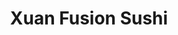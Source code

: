---
layout: place
title: Xuan Fusion Sushi
permalink: /west-virginia/barboursville/xuan-fusion-sushi.html
stateAbbr: WV
stateName: West Virginia
cityName: Barboursville
seo:
  type: restaurant
  links: https://xuanfusionsushitogo.com/
place_id: ChIJzf346XcHRogR_3h3WE0ZAZc
photos:
  - name: >-
      places/ChIJzf346XcHRogR_3h3WE0ZAZc/photos/AeeoHcJePjc2EFOhMWC3DpxqOZlIkBiYEoCsgZPlgvmX_Kfc8Pq1FAsvMh8II5zvSPpDcrpzZ1ZxvJJ-ZBDJE2dTnZcheHarmZ_6y3pyiWmJvcGtBS2KOYtPX3g0f3iDqbbj3NaJxE5eIVfim36jiEsDcuYNZ738SM4bZXEsTTSe15SOWtBU2Aosmd1eFhzHJ3g3IpO4aUXo2bbIFwaD1e5RkQeXDtZ3Tyv1sriVHS30HUHGePXVMwd5A0oKP10ZXzQmAKH_SIwVkqLn1ualteEIIXWZXRqH61v24G1pt41l3jAXUwMr9LKpnnPyP6ceaxAZCTS11qPh8UHpXidDJjoHm7EDy5bS9XcEz52vBqH2KaVuGQ6WkWfnDGImMeXsDYXkMiLZzzfdwY7h_RZm5NUzq_7S4fwapLbHhXKilwhHSzIzfw
    widthPx: 4032
    heightPx: 3024
    authorAttributions:
      - displayName: Andrew Pack
        uri: https://maps.google.com/maps/contrib/115377284215997892160
        photoUri: >-
          https://lh3.googleusercontent.com/a-/ALV-UjVVUANDu9_ZRnm2uojYgY1r2lN11VzrTDTWatN1p_4jzXI5hfeJ8g=s100-p-k-no-mo
    flagContentUri: >-
      https://www.google.com/local/imagery/report/?cb_client=maps_api_places.places_api&image_key=!1e10!2sCIHM0ogKEICAgIDkjv_qDA&hl=en-US
    googleMapsUri: >-
      https://www.google.com/maps/place//data=!3m4!1e2!3m2!1sCIHM0ogKEICAgIDkjv_qDA!2e10!4m2!3m1!1s0x88460777e9f8fdcd:0x9701194d587778ff
  - name: >-
      places/ChIJzf346XcHRogR_3h3WE0ZAZc/photos/AeeoHcLbLx0r8w0bH_esvDbdBj2Y99OmDmYsevfRyjv_mhDN2ozORQO3DhtKulPO-cPFa7OYX4ZoSvM7etmRPJnQ8BD5wFPBzmq9SLGQDfs2T4MNJYkT4NFYedTkLGtO6-fZWkfT20KH3Uwj-yWhMt5pt7LwbU6EG8yD-SgjdK9hLXi01oPFFh4_ZhyFypPcr0N1_mQNOI8liNZB23f1lN9e--oLo_CYNmE9pUXQVCq3OnUbaEAcm86iGl-lcgZLWF3TVVFhjKV-pfRa59377G6QO1cfSujxcmGrhIHEyk2xpBVsaiRPN8utNS91weQ3G_nNUVmiHpt1A3mpfeEtMy9Xcct2K2TF-pOl3dRccA-Fjwj1GuW10LtiZOvGc4KMwj19pEjNujtJEW265o59IAgw55YtqCRk_VaPRNpCFsDrioHYXzZi
    widthPx: 4032
    heightPx: 3024
    authorAttributions:
      - displayName: linghsuan wu (linghsuan米)
        uri: https://maps.google.com/maps/contrib/114357839983351044353
        photoUri: >-
          https://lh3.googleusercontent.com/a-/ALV-UjVcNt-yQqA0FfzjapWqRiJ2XCIcfnxg9nQCe45m9WYBSktp7RI=s100-p-k-no-mo
    flagContentUri: >-
      https://www.google.com/local/imagery/report/?cb_client=maps_api_places.places_api&image_key=!1e10!2sCIHM0ogKEICAgIDxn5TrhQE&hl=en-US
    googleMapsUri: >-
      https://www.google.com/maps/place//data=!3m4!1e2!3m2!1sCIHM0ogKEICAgIDxn5TrhQE!2e10!4m2!3m1!1s0x88460777e9f8fdcd:0x9701194d587778ff
  - name: >-
      places/ChIJzf346XcHRogR_3h3WE0ZAZc/photos/AeeoHcKjCBBAHvmw8g-rt-Blf0vuCVKk6GawJSiVn3ceBEDIctF5_5Oe1tIIknUINxXgPEXM3-6zMEWlZRyeGgOiohP2_eTVtttKWrSuX9XjwFyhUCa0qYSNfn3bGMKvqXFX7knnFDrVNkeWds58TGUqo0VrPAqvLHwBcR18JkonrnYyVGY3vJWgLmjpF9_S8BUWMf2Elnuy2_4jreYrLmyynru4n45foVbP8l-503URWUBqrq5wpVzoERhmEeUsAybhcl3k9kxwR2w_wZI9PUrud9BUaSgXm8vz1EgdNymb7HGU3Ec4MljjGH61odnFzQ4XTZzMKWmeGCEpnoLg6hDep4fOz8kjFWdA1pRJYESYRbZa_Efw1B15KqnfLwDOndn4A1U9T9py_u2h1GPzn0AZKr-vEbj4_MlL9z4n910GgTz4LzA
    widthPx: 3024
    heightPx: 4032
    authorAttributions:
      - displayName: baleigh epperly
        uri: https://maps.google.com/maps/contrib/108879446701332411134
        photoUri: >-
          https://lh3.googleusercontent.com/a/ACg8ocKtCa7gnl59p8bqilad2sYGt_3kSaBXCulVg8HH0QgG8uEL1Q=s100-p-k-no-mo
    flagContentUri: >-
      https://www.google.com/local/imagery/report/?cb_client=maps_api_places.places_api&image_key=!1e10!2sCIHM0ogKEICAgIC2pvXpowE&hl=en-US
    googleMapsUri: >-
      https://www.google.com/maps/place//data=!3m4!1e2!3m2!1sCIHM0ogKEICAgIC2pvXpowE!2e10!4m2!3m1!1s0x88460777e9f8fdcd:0x9701194d587778ff
  - name: >-
      places/ChIJzf346XcHRogR_3h3WE0ZAZc/photos/AeeoHcJ4g1GT_n6Uh17Sz-xt3BUHZQrY-SUQC2FxbZLvH2w5JDBaCH4caPVTQHwE1293eu-pJ_W4N_iLMmgO9oDwVO-_-cnkNnq3HHQ-KD-eUU7pyd8EoqQ1ciWjJQTbjJae3mOBdUYYu2Pkeu3HaopQW3xMqFodnQzYgsaB2NHB0FlG91UNQ6qiJ7HFajHN9AlPTKjaK8gKp7Y6-IZKzAAz-rXy4oDTngjkuK-IAKEXPlqVm6mKlazA_1omY63WdPNwDIftH6Sw5J7gAo4zkmf1r27tEgwU9-0AqHFKiB8gG0Yz92iJGdyq6ffPXwCxoMBSUtuU5ra6BdbXOMbEXhInzDhsXT51AWOdVaaDpNAvJ0mvnAllL0BUcZka1ObxcBTpsVX1sneoUaxkm9PFmrYBWwAsPkjmAkiPUg6Hitq2ZthDRg0
    widthPx: 720
    heightPx: 405
    authorAttributions:
      - displayName: Decidion 2
        uri: https://maps.google.com/maps/contrib/106870533731980790202
        photoUri: >-
          https://lh3.googleusercontent.com/a-/ALV-UjXxfCHSmfj8mUFfIK_NMRfDJLspKqds5tCjesj9vLIuCVZQ6h5HsA=s100-p-k-no-mo
    flagContentUri: >-
      https://www.google.com/local/imagery/report/?cb_client=maps_api_places.places_api&image_key=!1e10!2sCIHM0ogKEICAgIDJh5y71AE&hl=en-US
    googleMapsUri: >-
      https://www.google.com/maps/place//data=!3m4!1e2!3m2!1sCIHM0ogKEICAgIDJh5y71AE!2e10!4m2!3m1!1s0x88460777e9f8fdcd:0x9701194d587778ff
  - name: >-
      places/ChIJzf346XcHRogR_3h3WE0ZAZc/photos/AeeoHcIzla6D5OXl0Hy-rPGTr4X8J7D-vUoO0zEIJDGnEfRG0py4TvEXP_DMz8-BQGvPz_u3w1464EZyxunqeNA1x472zwOf3KNtpjUHfn4kpoVaS1LLYO6pl5YDY3G48oI7xg7FIUGII8Sk1snnntOuA633hRzLoujd6ZTNJgLCSzYFrSNgeQGJRtqMwkLecReQQn8wBBmz8XiHbGj76jkIHTevWjCU1t-tK02Bo6Gx8Y1ZS4TTqAAmL497Xi4AN8Yin-A6sJPOUFVK4MA96782IQs534vb-Sw89EBfEe2yyuAbPQlLkmWU_znq0ebVQ8Yi_xcdfIWkuvQpnxJF3JN_aF0BIFABDT5luRdgp6DITkU-lddigqWbMOenP-CEN0x-uroeIs38YgQ2IBMu_pBWizMTtRNhOZwIAqax7Rs1qLfbKg
    widthPx: 4032
    heightPx: 3024
    authorAttributions:
      - displayName: Andrew Pack
        uri: https://maps.google.com/maps/contrib/115377284215997892160
        photoUri: >-
          https://lh3.googleusercontent.com/a-/ALV-UjVVUANDu9_ZRnm2uojYgY1r2lN11VzrTDTWatN1p_4jzXI5hfeJ8g=s100-p-k-no-mo
    flagContentUri: >-
      https://www.google.com/local/imagery/report/?cb_client=maps_api_places.places_api&image_key=!1e10!2sCIHM0ogKEICAgIDkjv_qTA&hl=en-US
    googleMapsUri: >-
      https://www.google.com/maps/place//data=!3m4!1e2!3m2!1sCIHM0ogKEICAgIDkjv_qTA!2e10!4m2!3m1!1s0x88460777e9f8fdcd:0x9701194d587778ff
  - name: >-
      places/ChIJzf346XcHRogR_3h3WE0ZAZc/photos/AeeoHcIcNmxe1B4AL2tkOsbaE9_UxoRw3jGa47Ky3wrlcobBuoSF2HpXvvifPOpkm_4JH_BzyTklh3ckSRpWq1kiB9V5SaXWasmzUsO0Y-BSGWlVXVJjlVKZOnzC2jahdyEUKnfq2v2Qf7iDEzmAbsCMRJxkrvoHlYrJFoxDWig_i2DFWmVwMqOvHubAnEAmf7Xzdm44I-U6v0TGzgUYF2-vvq0IfdYTjKcEc-3ZgDfStRWvnbL3HtqsorMppowsEP-vVH6tfnT7RElN0ed79a7ZFZkRoBA8ZB7nJnUug4GnofG3UPsFldJw3OFJvu9CswlxUaus18U1gsTB5MJ8yHV5aeovLQSl7ZZMLDUQ_2yyWbsfmzEJZR00scTJyU8r9-AquohnOZEz62ivXrZjuknePh3wxfJES6zsVZ9ba0x2wIviBGA
    widthPx: 3024
    heightPx: 4032
    authorAttributions:
      - displayName: Andrew Pack
        uri: https://maps.google.com/maps/contrib/115377284215997892160
        photoUri: >-
          https://lh3.googleusercontent.com/a-/ALV-UjVVUANDu9_ZRnm2uojYgY1r2lN11VzrTDTWatN1p_4jzXI5hfeJ8g=s100-p-k-no-mo
    flagContentUri: >-
      https://www.google.com/local/imagery/report/?cb_client=maps_api_places.places_api&image_key=!1e10!2sCIHM0ogKEICAgIDkjv_qzAE&hl=en-US
    googleMapsUri: >-
      https://www.google.com/maps/place//data=!3m4!1e2!3m2!1sCIHM0ogKEICAgIDkjv_qzAE!2e10!4m2!3m1!1s0x88460777e9f8fdcd:0x9701194d587778ff
  - name: >-
      places/ChIJzf346XcHRogR_3h3WE0ZAZc/photos/AeeoHcKVXZcazl2zSBsoKvir4Bmoa6vfHl5FbnPHEIJZb7H1nJsPHixJhFUcVOkVGYcXzHQG_jEl4AKOthiy7_yG-jomM_ITCeBJxLsAg0nQvdLvfYN6uyqBXLxQA4eBRvs8gzMUUoUf8H6WmT2jER8u2j2gYKLb8RyTLQcHcqBjZiEfemkQvqhZy293Tyn3CUWTe-5PSFLZcRvVFkJUdmV782MhXxQLw8Ma6WaWcY0mI1p8WQ6t4bSLJh6Bb7bjEgGvjQHKxbhO6wXQ8lJ1HUTAUowotjwkvD03ri0E3UgmGE3Txgo_fZOy_7jptuDlZVzj3HYiSqifswruEAH1BfHiv-1xcIQFPXdZLSav-vApXt7ru1BH1XB25Pbzqn3zn_sP4FN_VwUlyOIlJwIV3hBX5Xe_tcf8f5KOhQ_TMUvaC1Bpgg
    widthPx: 3007
    heightPx: 2381
    authorAttributions:
      - displayName: Gabrielle Will
        uri: https://maps.google.com/maps/contrib/114241507012362047193
        photoUri: >-
          https://lh3.googleusercontent.com/a/ACg8ocKvQIveuIZ0KMctvJapwIynUwnxBCjcQ0NEqgd482loRbPucw=s100-p-k-no-mo
    flagContentUri: >-
      https://www.google.com/local/imagery/report/?cb_client=maps_api_places.places_api&image_key=!1e10!2sCIHM0ogKEICAgIDhiNrwLw&hl=en-US
    googleMapsUri: >-
      https://www.google.com/maps/place//data=!3m4!1e2!3m2!1sCIHM0ogKEICAgIDhiNrwLw!2e10!4m2!3m1!1s0x88460777e9f8fdcd:0x9701194d587778ff
  - name: >-
      places/ChIJzf346XcHRogR_3h3WE0ZAZc/photos/AeeoHcKRRSEqDMm2q8K70QwTfheGvAgEo5l_DFo4BK6JMqWlObQcZWplgblEs9R1bZNLtc3JpgFFt7qP-xkV18qMUlGfGlon7nJRoDmlbrecEFb7qvqZqUfrwHutuMJZmu-nzKwBrKsrTtZa4kHWZEeYoxtG-AhnAjch2KdDDCpEQTuNPUTFc324yw15ukburb3eMyR_8vTT06ht4JW_nrapa5juegyrX7Gr_2J2st6gp2oB3rmFVEoFDaL1dL_GGV2W1AfIB1h1dj4sxne5gZ7td2dumu_mOHT2vVpe9diwXT0fmXylp9jDZ7SW5U4purBkSefTg5r8p5acESZVwnJ0TYJS6nqVamaYqMgmZyZV77VRjjfe3Dg2FZkGXFdjge0beScz-s07kO78gLHTnTd9kn0Sfg7UPRY5jpYt2Md_jHJXZg
    widthPx: 3912
    heightPx: 2888
    authorAttributions:
      - displayName: Edson Chen
        uri: https://maps.google.com/maps/contrib/110689192482718167639
        photoUri: >-
          https://lh3.googleusercontent.com/a-/ALV-UjWiQfcZR1uwN0evPX78Hd2xJqTEdpTQ2vuLy8hvvSx-7tnMUvf3=s100-p-k-no-mo
    flagContentUri: >-
      https://www.google.com/local/imagery/report/?cb_client=maps_api_places.places_api&image_key=!1e10!2sCIHM0ogKEICAgIDMip_5bQ&hl=en-US
    googleMapsUri: >-
      https://www.google.com/maps/place//data=!3m4!1e2!3m2!1sCIHM0ogKEICAgIDMip_5bQ!2e10!4m2!3m1!1s0x88460777e9f8fdcd:0x9701194d587778ff
  - name: >-
      places/ChIJzf346XcHRogR_3h3WE0ZAZc/photos/AeeoHcLcLVKEC0DKGRRhaNwICU_2oXwn6hIiFuOl04yDsBxRMrUnKtyVA9bb_xqdFVeLS7W7jb7D_tqe9-VUE39fBp6wQrQjY7ggDZXidDKNOvkp1gotEw6140SSW6Ozf4CcfBEDxOH0ovMGKFAhzacra-4DpLbXDHN-rdCG3lmo4McmBwuVQMO0UQnsO0htVD0fSBJndGMEhlJvPs8pUgtUchCYo1N5j5k93XCMk81MvRGpynYGVFLtzGtDHcXAzyx68d4rG-c9obLx1YsvFOKn2Du3_MFofxgnPbNo8QUEfYfSdL7YEl4nEQQcL2GKKoBr9cCgmWYPI24iRaAv9w0Sd2OkS-8zIIYpQcT2jjsTVTTTDkHmrvHdNG1TmpQxGxPMY8sAp6Vo8kSXXGg8lEf-_W5LwdUpcWZ4-c7KVybErSdwEuw
    widthPx: 3024
    heightPx: 4032
    authorAttributions:
      - displayName: Nick Shangler
        uri: https://maps.google.com/maps/contrib/115767366448838097346
        photoUri: >-
          https://lh3.googleusercontent.com/a/ACg8ocItA0_M4Oa88k7M0qELsaLV-huNpooW_XIjMsUIeRcD7iUcwA=s100-p-k-no-mo
    flagContentUri: >-
      https://www.google.com/local/imagery/report/?cb_client=maps_api_places.places_api&image_key=!1e10!2sCIHM0ogKEICAgIDv9ZjV4gE&hl=en-US
    googleMapsUri: >-
      https://www.google.com/maps/place//data=!3m4!1e2!3m2!1sCIHM0ogKEICAgIDv9ZjV4gE!2e10!4m2!3m1!1s0x88460777e9f8fdcd:0x9701194d587778ff
  - name: >-
      places/ChIJzf346XcHRogR_3h3WE0ZAZc/photos/AeeoHcJgP-xR9N8QpS6fPfjvo_St8BJB6mfVaIrkLc_BQCUpgfT5gZBe_6HH81aKCKzwD6j5U7IYWf-lACfXH4gifQgHpNPExo-jagnAYF7kMNL9MfIvbKp8NFSLWnav7DUtPZ4PojxWd0kNj1uh-dpoQuPLRQk7dTlp-k8QsAy_l-cbyoRjEM4U1bC9xq3DCiz3wy9Ap3exzEb2V0tYcc8K31S3xhJFwSkWiz6J7ys0EIvZdRBrJ_VOq8jV9e4PgCKK2RKwGPnfT_NZrkkmmp_xyfAjZol1R4M1EGUSr-HmAf26yELCBNBkYpq0gyOGmq9avbwaEpfdzR-wwW2sJgf7-P_fYwovANBp8811s5aMcDZiObsJPyX42BzgWWH-qoNYtGCnpMVsukKMKOghgVlVb8x1_1M8Q69tdpeFNnduYIahR8Hu
    widthPx: 4032
    heightPx: 3024
    authorAttributions:
      - displayName: Todd Cox
        uri: https://maps.google.com/maps/contrib/109135251545140980987
        photoUri: >-
          https://lh3.googleusercontent.com/a-/ALV-UjWooiI4Cnjg7LDf5sCBiJcyw2IMt92H5tH3sGaQu3HOPhafgoup=s100-p-k-no-mo
    flagContentUri: >-
      https://www.google.com/local/imagery/report/?cb_client=maps_api_places.places_api&image_key=!1e10!2sCIHM0ogKEICAgID06-qz3AE&hl=en-US
    googleMapsUri: >-
      https://www.google.com/maps/place//data=!3m4!1e2!3m2!1sCIHM0ogKEICAgID06-qz3AE!2e10!4m2!3m1!1s0x88460777e9f8fdcd:0x9701194d587778ff
address: 6007 US-60 suite 104, Barboursville, WV 25504, USA
street: 6007 US-60 suite 104
city: Barboursville
state: WV
zip: '25504'
country: USA
neighborhood: null
latitude: '38.412860'
longitude: '-82.308950'
accessibility_options:
  wheelchairAccessibleParking: true
  wheelchairAccessibleEntrance: false
  wheelchairAccessibleRestroom: false
  wheelchairAccessibleSeating: false
business_status: OPERATIONAL
name: Xuan Fusion Sushi
google_maps_links:
  directionsUri: >-
    https://www.google.com/maps/dir//''/data=!4m7!4m6!1m1!4e2!1m2!1m1!1s0x88460777e9f8fdcd:0x9701194d587778ff!3e0
  placeUri: https://maps.google.com/?cid=10881005994691229951
  writeAReviewUri: >-
    https://www.google.com/maps/place//data=!4m3!3m2!1s0x88460777e9f8fdcd:0x9701194d587778ff!12e1
  reviewsUri: >-
    https://www.google.com/maps/place//data=!4m4!3m3!1s0x88460777e9f8fdcd:0x9701194d587778ff!9m1!1b1
  photosUri: >-
    https://www.google.com/maps/place//data=!4m3!3m2!1s0x88460777e9f8fdcd:0x9701194d587778ff!10e5
primary_type: Sushi Restaurant
opening_hours:
  regular: null
  current: null
secondary_opening_hours:
  regular:
    weekdayDescriptions: null
    type: null
  current:
    weekdayDescriptions: null
    type: null
phone: (304) 955-5519
price_level: null
price_range: $10 &ndash; $20
rating: '4.6'
rating_count: 0
website: https://xuanfusionsushitogo.com/
description: >-
  Experience Xuan Fusion Sushi in Barboursville, WV$$$Xuan Fusion Sushi in
  Barboursville, WV, offers a welcoming atmosphere perfect for enjoying fresh
  sushi and Asian-inspired dishes. This cozy spot highlights creative flavors
  with a focus on high-quality ingredients and vegetarian-friendly options,
  making it a great choice for diverse tastes. Diners can explore a variety of
  rolls and noodles that blend traditional techniques with innovative twists,
  all served in a relaxed setting. The menu emphasizes affordability and
  accessibility, appealing to those seeking sushi restaurants nearby that
  deliver both taste and value. Whether you're in the mood for familiar Asian
  fare or something new, this local gem provides a satisfying experience for
  casual meals.
generative_summary: >-
  Experience Xuan Fusion Sushi in Barboursville, WV$$$Xuan Fusion Sushi in
  Barboursville, WV, offers a welcoming atmosphere perfect for enjoying fresh
  sushi and Asian-inspired dishes. This cozy spot highlights creative flavors
  with a focus on high-quality ingredients and vegetarian-friendly options,
  making it a great choice for diverse tastes. Diners can explore a variety of
  rolls and noodles that blend traditional techniques with innovative twists,
  all served in a relaxed setting. The menu emphasizes affordability and
  accessibility, appealing to those seeking sushi restaurants nearby that
  deliver both taste and value. Whether you're in the mood for familiar Asian
  fare or something new, this local gem provides a satisfying experience for
  casual meals.
generative_disclosure: Summarized by AI using the Grok-3-Mini model.
reviews:
  - name: >-
      places/ChIJzf346XcHRogR_3h3WE0ZAZc/reviews/ChZDSUhNMG9nS0VJQ0FnSUR2OVpqVklnEAE
    relativePublishTimeDescription: 3 months ago
    rating: 5
    text:
      text: >-
        Incredibly fresh, delicious, and creative sushi! The noodle dishes and
        seasonal ramen are also excellent! The family that runs the shop is
        always friendly and welcoming. This place is a true gem for our region
        and we come in weekly.
      languageCode: en
    originalText:
      text: >-
        Incredibly fresh, delicious, and creative sushi! The noodle dishes and
        seasonal ramen are also excellent! The family that runs the shop is
        always friendly and welcoming. This place is a true gem for our region
        and we come in weekly.
      languageCode: en
    authorAttribution:
      displayName: Nick Shangler
      uri: https://www.google.com/maps/contrib/115767366448838097346/reviews
      photoUri: >-
        https://lh3.googleusercontent.com/a/ACg8ocItA0_M4Oa88k7M0qELsaLV-huNpooW_XIjMsUIeRcD7iUcwA=s128-c0x00000000-cc-rp-mo
    publishTime: '2024-12-22T17:24:06.633050Z'
    flagContentUri: >-
      https://www.google.com/local/review/rap/report?postId=ChZDSUhNMG9nS0VJQ0FnSUR2OVpqVklnEAE&d=17924085&t=1
    googleMapsUri: >-
      https://www.google.com/maps/reviews/data=!4m6!14m5!1m4!2m3!1sChZDSUhNMG9nS0VJQ0FnSUR2OVpqVklnEAE!2m1!1s0x88460777e9f8fdcd:0x9701194d587778ff
  - name: >-
      places/ChIJzf346XcHRogR_3h3WE0ZAZc/reviews/ChZDSUhNMG9nS0VJQ0FnSURKaDV5NUx3EAE
    relativePublishTimeDescription: a year ago
    rating: 5
    text:
      text: >-
        This place has delicious food and the service was excellent the bubble
        tea was so delicious and the sushi was so good I have the Godzilla roll
        and it was quite filling I actually wanted another one because it just
        tasted so good if you're down this way try this little place out you
        will enjoy it.
      languageCode: en
    originalText:
      text: >-
        This place has delicious food and the service was excellent the bubble
        tea was so delicious and the sushi was so good I have the Godzilla roll
        and it was quite filling I actually wanted another one because it just
        tasted so good if you're down this way try this little place out you
        will enjoy it.
      languageCode: en
    authorAttribution:
      displayName: Decidion 2
      uri: https://www.google.com/maps/contrib/106870533731980790202/reviews
      photoUri: >-
        https://lh3.googleusercontent.com/a-/ALV-UjXxfCHSmfj8mUFfIK_NMRfDJLspKqds5tCjesj9vLIuCVZQ6h5HsA=s128-c0x00000000-cc-rp-mo-ba5
    publishTime: '2023-07-25T00:53:00.120186Z'
    flagContentUri: >-
      https://www.google.com/local/review/rap/report?postId=ChZDSUhNMG9nS0VJQ0FnSURKaDV5NUx3EAE&d=17924085&t=1
    googleMapsUri: >-
      https://www.google.com/maps/reviews/data=!4m6!14m5!1m4!2m3!1sChZDSUhNMG9nS0VJQ0FnSURKaDV5NUx3EAE!2m1!1s0x88460777e9f8fdcd:0x9701194d587778ff
  - name: >-
      places/ChIJzf346XcHRogR_3h3WE0ZAZc/reviews/ChdDSUhNMG9nS0VJQ0FnTUNJXzVPMTF3RRAB
    relativePublishTimeDescription: a week ago
    rating: 5
    text:
      text: >-
        The best sushi anywhere around. Get the red mountain roll, spider roll,
        and yellowtail bomb roll and you won’t regret it!
      languageCode: en
    originalText:
      text: >-
        The best sushi anywhere around. Get the red mountain roll, spider roll,
        and yellowtail bomb roll and you won’t regret it!
      languageCode: en
    authorAttribution:
      displayName: Pete Sizemore
      uri: https://www.google.com/maps/contrib/101339366637441158371/reviews
      photoUri: >-
        https://lh3.googleusercontent.com/a-/ALV-UjXLpl9yarAqVGPsax9WgR1UR8LmKwg-ejAytP5_CXctK7yRteFF=s128-c0x00000000-cc-rp-mo-ba3
    publishTime: '2025-04-06T00:16:46.003261Z'
    flagContentUri: >-
      https://www.google.com/local/review/rap/report?postId=ChdDSUhNMG9nS0VJQ0FnTUNJXzVPMTF3RRAB&d=17924085&t=1
    googleMapsUri: >-
      https://www.google.com/maps/reviews/data=!4m6!14m5!1m4!2m3!1sChdDSUhNMG9nS0VJQ0FnTUNJXzVPMTF3RRAB!2m1!1s0x88460777e9f8fdcd:0x9701194d587778ff
  - name: >-
      places/ChIJzf346XcHRogR_3h3WE0ZAZc/reviews/ChdDSUhNMG9nS0VJQ0FnSUNYMWVQczJ3RRAB
    relativePublishTimeDescription: 5 months ago
    rating: 5
    text:
      text: >-
        Just ordered tonight. Got a really large order. Almost one of every
        specialty roll, salmon and red snapper ala carte, an appetizer. About 16
        different items altogether. Everything was fresh and delicious. My new
        go to sushi place. 🍣 I love all of the rolls with Mango that we tried.
        Not a big Mango fan but it was amazing. Best sushi I have had!
      languageCode: en
    originalText:
      text: >-
        Just ordered tonight. Got a really large order. Almost one of every
        specialty roll, salmon and red snapper ala carte, an appetizer. About 16
        different items altogether. Everything was fresh and delicious. My new
        go to sushi place. 🍣 I love all of the rolls with Mango that we tried.
        Not a big Mango fan but it was amazing. Best sushi I have had!
      languageCode: en
    authorAttribution:
      displayName: Bick Slow
      uri: https://www.google.com/maps/contrib/116361179438279180580/reviews
      photoUri: >-
        https://lh3.googleusercontent.com/a/ACg8ocIo2L2klK9OS7GrpWMbOT19PzlW7EN1raADQi1nQqnKPyuKLA=s128-c0x00000000-cc-rp-mo
    publishTime: '2024-10-19T01:47:48.865450Z'
    flagContentUri: >-
      https://www.google.com/local/review/rap/report?postId=ChdDSUhNMG9nS0VJQ0FnSUNYMWVQczJ3RRAB&d=17924085&t=1
    googleMapsUri: >-
      https://www.google.com/maps/reviews/data=!4m6!14m5!1m4!2m3!1sChdDSUhNMG9nS0VJQ0FnSUNYMWVQczJ3RRAB!2m1!1s0x88460777e9f8fdcd:0x9701194d587778ff
  - name: >-
      places/ChIJzf346XcHRogR_3h3WE0ZAZc/reviews/ChdDSUhNMG9nS0VJQ0FnSURWdTUtam5RRRAB
    relativePublishTimeDescription: a year ago
    rating: 5
    text:
      text: >-
        We love supporting local. There is limited seating and nothing fancy or
        pretentious about the atmosphere. This is a gem for quality sushi. The
        owners' kids are adorable, too.
      languageCode: en
    originalText:
      text: >-
        We love supporting local. There is limited seating and nothing fancy or
        pretentious about the atmosphere. This is a gem for quality sushi. The
        owners' kids are adorable, too.
      languageCode: en
    authorAttribution:
      displayName: Ann Adkins
      uri: https://www.google.com/maps/contrib/109817069940794086182/reviews
      photoUri: >-
        https://lh3.googleusercontent.com/a/ACg8ocL1j4M0p1hind7Wmmt57WkqXHEwLNSZgGWmMWay0i9d8Dry4w=s128-c0x00000000-cc-rp-mo-ba4
    publishTime: '2023-12-17T01:41:01.193995Z'
    flagContentUri: >-
      https://www.google.com/local/review/rap/report?postId=ChdDSUhNMG9nS0VJQ0FnSURWdTUtam5RRRAB&d=17924085&t=1
    googleMapsUri: >-
      https://www.google.com/maps/reviews/data=!4m6!14m5!1m4!2m3!1sChdDSUhNMG9nS0VJQ0FnSURWdTUtam5RRRAB!2m1!1s0x88460777e9f8fdcd:0x9701194d587778ff
review_summary: >-
  Buzz Around the Sushi Scene$$$Visitors consistently praise the sushi here for
  its incredible freshness and inventive flavors, with many highlighting
  standout rolls that leave you craving more. People love the generous portions
  and creative combinations, like those featuring tropical accents, which add a
  fun twist to classic dishes. The friendly service and welcoming vibe make it a
  go-to spot for quick lunches or family dinners, drawing in those searching for
  top-rated sushi options in the area. Overall, feedback emphasizes reliable
  quality and a cozy environment that enhances the meal, though some note the
  simple setup keeps things straightforward. If you're exploring sushi places
  near you, this spot delivers a solid, enjoyable experience that's worth trying
  out.
review_disclosure: Summarized by AI using the Grok-3-Mini model.
parking_options:
  freeParkingLot: true
  freeStreetParking: true
  valetParking: false
payment_options:
  acceptsCreditCards: true
  acceptsDebitCards: true
  acceptsCashOnly: false
  acceptsNfc: true
allow_dogs: null
curbside_pickup: null
delivery: true
dine_in: true
good_for_children: true
good_for_groups: true
good_for_sports: false
live_music: false
menu_for_children: true
outdoor_seating: false
reservable: true
restroom: true
serves_beer: null
serves_breakfast: null
serves_brunch: false
serves_cocktails: null
serves_coffee: null
serves_dinner: true
serves_dessert: null
serves_lunch: true
serves_vegetarian_food: true
serves_wine: null
takeout: true
update_category: pro
places_description: null

---